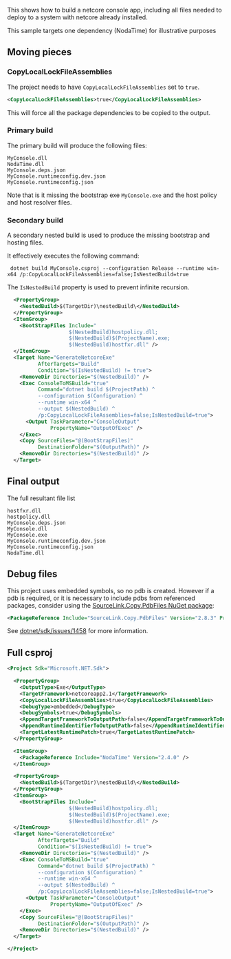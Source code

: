This shows how to build a netcore console app, including all files needed to deploy to a system with netcore already installed.

This sample targets one dependency (NodaTime) for illustrative purposes


## Moving pieces


### CopyLocalLockFileAssemblies

The project needs to have `CopyLocalLockFileAssemblies` set to `true`.

```xml
<CopyLocalLockFileAssemblies>true</CopyLocalLockFileAssemblies>
```

This will force all the package dependencies to be copied to the output.


### Primary build

The primary build will produce the following files:

```
MyConsole.dll
NodaTime.dll
MyConsole.deps.json
MyConsole.runtimeconfig.dev.json
MyConsole.runtimeconfig.json
```

Note that is it missing the bootstrap exe `MyConsole.exe` and the host policy and host resolver files.


### Secondary build

A secondary nested build is used to produce the missing bootstrap and hosting files. 

It effectively executes the following command:

```
 dotnet build MyConsole.csproj --configuration Release --runtime win-x64 /p:CopyLocalLockFileAssemblies=false;IsNestedBuild=true
```

The `IsNestedBuild` property is used to prevent infinite recursion.

```xml
  <PropertyGroup>
    <NestedBuild>$(TargetDir)\nestedBuild\</NestedBuild>
  </PropertyGroup>
  <ItemGroup>
    <BootStrapFiles Include="
                    $(NestedBuild)hostpolicy.dll;
                    $(NestedBuild)$(ProjectName).exe;
                    $(NestedBuild)hostfxr.dll" />
  </ItemGroup>
  <Target Name="GenerateNetcoreExe"
          AfterTargets="Build"
          Condition="$(IsNestedBuild) != true">
    <RemoveDir Directories="$(NestedBuild)" />
    <Exec ConsoleToMSBuild="true"
          Command="dotnet build $(ProjectPath) ^
          --configuration $(Configuration) ^
          --runtime win-x64 ^
          --output $(NestedBuild) ^
          /p:CopyLocalLockFileAssemblies=false;IsNestedBuild=true">
      <Output TaskParameter="ConsoleOutput"
              PropertyName="OutputOfExec" />
    </Exec>
    <Copy SourceFiles="@(BootStrapFiles)"
          DestinationFolder="$(OutputPath)" />
    <RemoveDir Directories="$(NestedBuild)" />
  </Target>
```


## Final output

The full resultant file list

```
hostfxr.dll
hostpolicy.dll
MyConsole.deps.json
MyConsole.dll
MyConsole.exe
MyConsole.runtimeconfig.dev.json
MyConsole.runtimeconfig.json
NodaTime.dll
```

## Debug files

This project uses embedded symbols, so no pdb is created. However if a pdb is required, or it is necessary to include pdbs from referenced packages, consider using the [SourceLink.Copy.PdbFiles NuGet package](https://www.nuget.org/packages/SourceLink.Copy.PdbFiles/):

```xml
<PackageReference Include="SourceLink.Copy.PdbFiles" Version="2.8.3" PrivateAssets="All" />
```

See [dotnet/sdk/issues/1458](https://github.com/dotnet/sdk/issues/1458) for more information.


## Full csproj

```xml
<Project Sdk="Microsoft.NET.Sdk">

  <PropertyGroup>
    <OutputType>Exe</OutputType>
    <TargetFramework>netcoreapp2.1</TargetFramework>
    <CopyLocalLockFileAssemblies>true</CopyLocalLockFileAssemblies>
    <DebugType>embedded</DebugType>
    <DebugSymbols>true</DebugSymbols>
    <AppendTargetFrameworkToOutputPath>false</AppendTargetFrameworkToOutputPath>
    <AppendRuntimeIdentifierToOutputPath>false</AppendRuntimeIdentifierToOutputPath>
    <TargetLatestRuntimePatch>true</TargetLatestRuntimePatch>
  </PropertyGroup>

  <ItemGroup>
    <PackageReference Include="NodaTime" Version="2.4.0" />
  </ItemGroup>

  <PropertyGroup>
    <NestedBuild>$(TargetDir)\nestedBuild\</NestedBuild>
  </PropertyGroup>
  <ItemGroup>
    <BootStrapFiles Include="
                    $(NestedBuild)hostpolicy.dll;
                    $(NestedBuild)$(ProjectName).exe;
                    $(NestedBuild)hostfxr.dll" />
  </ItemGroup>
  <Target Name="GenerateNetcoreExe"
          AfterTargets="Build"
          Condition="$(IsNestedBuild) != true">
    <RemoveDir Directories="$(NestedBuild)" />
    <Exec ConsoleToMSBuild="true"
          Command="dotnet build $(ProjectPath) ^
          --configuration $(Configuration) ^
          --runtime win-x64 ^
          --output $(NestedBuild) ^
          /p:CopyLocalLockFileAssemblies=false;IsNestedBuild=true">
      <Output TaskParameter="ConsoleOutput"
              PropertyName="OutputOfExec" />
    </Exec>
    <Copy SourceFiles="@(BootStrapFiles)"
          DestinationFolder="$(OutputPath)" />
    <RemoveDir Directories="$(NestedBuild)" />
  </Target>

</Project>
```